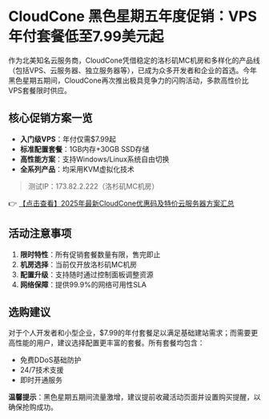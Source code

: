 # CloudCone 黑色星期五年度促销：VPS年付套餐低至7.99美元起

作为北美知名云服务商，CloudCone凭借稳定的洛杉矶MC机房和多样化的产品线（包括VPS、云服务器、独立服务器等），已成为众多开发者和企业的首选。今年黑色星期五期间，CloudCone再次推出极具竞争力的闪购活动，多款高性价比VPS套餐限时供应。

## 核心促销方案一览

- **入门级VPS**：年付仅需$7.99起
- **标准配置套餐**：1GB内存+30GB SSD存储
- **高性能方案**：支持Windows/Linux系统自由切换
- **全系列产品**：均采用KVM虚拟化技术

> 测试IP：173.82.2.222（洛杉矶MC机房）

👉 [【点击查看】2025年最新CloudCone优惠码及特价云服务器方案汇总](https://bit.ly/Cloudcone)

## 活动注意事项

1. **限时特性**：所有促销套餐数量有限，售完即止
2. **机房选择**：当前仅开放洛杉矶MC机房
3. **配置升级**：支持随时通过控制面板调整资源
4. **网络保障**：提供99.9%的网络可用性SLA

## 选购建议

对于个人开发者和小型企业，$7.99的年付套餐足以满足基础建站需求；而需要更高性能的用户，建议选择配置更丰富的套餐。所有套餐均包含：

- 免费DDoS基础防护
- 24/7技术支援
- 即时开通服务

**温馨提示**：黑色星期五期间流量激增，建议提前收藏活动页面并设置购买提醒，以确保抢购成功。